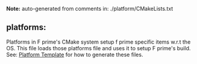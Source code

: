 **Note:** auto-generated from comments in: ./platform/CMakeLists.txt

## platforms:

Platforms in F prime's CMake system setup f prime specific items w.r.t the OS. This file loads those platforms
file and uses it to setup F prime's build. See: [Platform Template](./platform/platform-template.md) for how to
generate these files.



